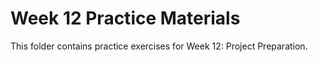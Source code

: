 # Week 12 Practice Materials

This folder contains practice exercises for Week 12: Project Preparation.